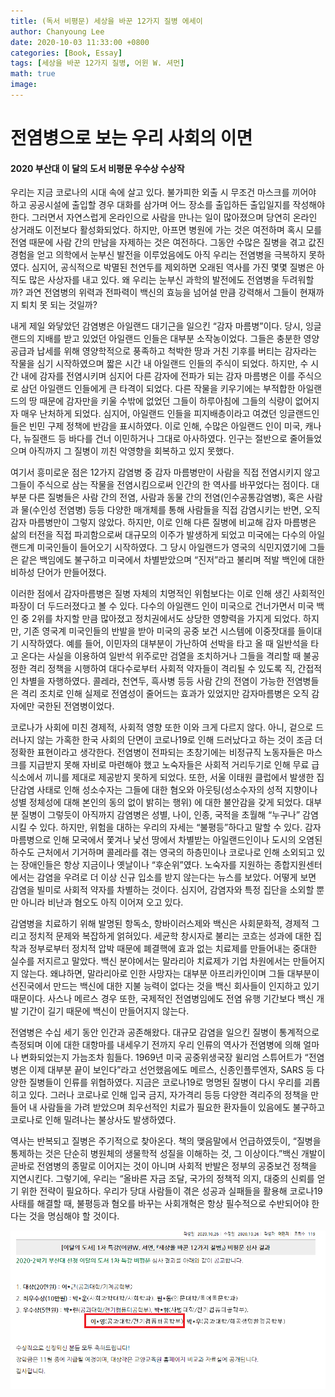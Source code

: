 ```yaml
---
title: (독서 비평문) 세상을 바꾼 12가지 질병 에세이
author: Chanyoung Lee
date: 2020-10-03 11:33:00 +0800
categories: [Book, Essay]
tags: [세상을 바꾼 12가지 질병, 어윈 W. 셔먼]
math: true
image: 
---
```

<H1>전염병으로 보는 우리 사회의 이면 </H1>
<H4><b>2020 부산대 이 달의 도서 비평문 우수상 수상작</b></H4>


   우리는 지금 코로나의 시대 속에 살고 있다. 불가피한 외출 시 무조건 마스크를 끼어야 하고 공공시설에 출입할 경우 대화를 삼가며 어느 장소를 출입하든 출입일지를 작성해야 한다. 그러면서 자연스럽게 온라인으로 사람을 만나는 일이 많아졌으며 당연히 온라인 상거래도 이전보다 활성화되었다. 하지만, 아프면 병원에 가는 것은 여전하며 혹시 모를 전염 때문에 사람 간의 만남을 자제하는 것은 여전하다. 그동안 수많은 질병을 겪고 값진 경험을 얻고 의학에서 눈부신 발전을 이루었음에도 아직 우리는 전염병을 극복하지 못하였다. 심지어, 공식적으로 박멸된 천연두를 제외하면 오래된 역사를 가진 몇몇 질병은 아직도 많은 사상자를 내고 있다. 왜 우리는 눈부신 과학의 발전에도 전염병을 두려워할까? 과연 전염병의 위력과 전파력이 백신의 효능을 넘어설 만큼 강력해서 그들이 현재까지 퇴치 못 되는 것일까?

   내게 제일 와닿았던 감염병은 아일랜드 대기근을 일으킨 “감자 마름병”이다. 당시, 잉글랜드의 지배를 받고 있었던 아일랜드 인들은 대부분 소작농이었다. 그들은 충분한 영양 공급과 납세를 위해 영양학적으로 풍족하고 척박한 땅과 거친 기후를 버티는 감자라는 작물을 심기 시작하였으며 짧은 시간 내 아일랜드 인들의 주식이 되었다. 하지만, 수 시간 내에 감자를 전염시키며 심지어 다른 감자에 전파가 되는 감자 마름병은 이를 주식으로 삼던 아일랜드 인들에게 큰 타격이 되었다. 다른 작물을 키우기에는 부적합한 아일랜드의 땅 때문에 감자만을 키울 수밖에 없었던 그들이 하루아침에 그들의 식량이 없어지자 매우 난처하게 되었다. 심지어, 아일랜드 인들을 피지배층이라고 여겼던 잉글랜드인들은 빈민 구제 정책에 반감을 표시하였다. 이로 인해, 수많은 아일랜드 인이 미국, 캐나다, 뉴질랜드 등 바다를 건너 이민하거나 그대로 아사하였다. 인구는 절반으로 줄어들었으며 아직까지 그 질병이 끼친 악영향을 회복하고 있지 못했다.

   여기서 흥미로운 점은 12가지 감염병 중 감자 마름병만이 사람을 직접 전염시키지 않고 그들이 주식으로 삼는 작물을 전염시킴으로써 인간의 한 역사를 바꾸었다는 점이다. 대부분 다른 질병들은 사람 간의 전염, 사람과 동물 간의 전염(인수공통감염병), 혹은 사람과 물(수인성 전염병) 등등 다양한 매개체를 통해 사람들을 직접 감염시키는 반면, 오직 감자 마름병만이 그렇지 않았다. 하지만, 이로 인해 다른 질병에 비교해 감자 마름병은 삶의 터전을 직접 파괴함으로써 대규모의 이주가 발생하게 되었고 미국에는 다수의 아일랜드계 미국인들이 들어오기 시작하였다. 그 당시 아일랜드가 영국의 식민지였기에 그들은 같은 백임에도 불구하고 미국에서 차별받았으며 “진저”라고 불리며 적발 백인에 대한 비하성 단어가 만들어졌다.

   이러한 점에서 감자마름병은 질병 자체의 치명적인 위험보다는 이로 인해 생긴 사회적인 파장이 더 두드러졌다고 볼 수 있다. 다수의 아일랜드 인이 미국으로 건너가면서 미국 백인 중 2위를 차지할 만큼 많아졌고 정치권에서도 상당한 영향력을 가지게 되었다. 하지만, 기존 영국계 미국인들의 반발을 받아 미국의 공중 보건 시스템에 이중잣대를 들이대기 시작하였다. 예를 들어, 이민자의 대부분이 가난하여 선박을 타고 올 때 일반석을 타고 온다는 사실을 이용하여 일반석 위주로만 검열을 조치하거나 그들을 격리할 때 불공정한 격리 정책을 시행하여 대다수로부터 사회적 약자들이 격리될 수 있도록 직, 간접적인 차별을 자행하였다. 콜레라, 천연두, 흑사병 등등 사람 간의 전염이 가능한 전염병들은 격리 조치로 인해 실제로 전염성이 줄어드는 효과가 있었지만 감자마름병은 오직 감자에만 국한된 전염병이었다.

   코로나가 사회에 미친 경제적, 사회적 영향 또한 이와 크게 다르지 않다. 아니, 겉으로 드러나지 않는 가혹한 한국 사회의 단면이 코로나19로 인해 드러났다고 하는 것이 조금 더 정확한 표현이라고 생각한다. 전염병이 전파되는 초창기에는 비정규직 노동자들은 마스크를 지급받지 못해 자비로 마련해야 했고 노숙자들은 사회적 거리두기로 인해 무료 급식소에서 끼니를 제대로 제공받지 못하게 되었다. 또한, 서울 이태원 클럽에서 발생한 집단감염 사태로 인해 성소수자는 그들에 대한 혐오와 아웃팅(성소수자의 성적 지향이나 성별 정체성에 대해 본인의 동의 없이 밝히는 행위) 에 대한 불안감을 갖게 되었다. 대부분 질병이 그렇듯이 아직까지 감염병은 성별, 나이, 인종, 국적을 초월해 “누구나” 감염시킬 수 있다. 하지만, 위험을 대하는 우리의 자세는 “불평등”하다고 말할 수 있다. 감자마름병으로 인해 모국에서 쫓겨나 낯선 땅에서 차별받는 아일랜드인이나 도시의 오염된 하수도 근처에서 기거하며 콜레라를 겪는 영국의 하층민이나 코로나로 인해 소외되고 있는 장애인들은 항상 지금이나 옛날이나 “후순위”였다. 노숙자를 지원하는 종합지원센터에서는 감염을 우려로 더 이상 신규 입소를 받지 않는다는 뉴스를 보았다. 어떻게 보면 감염을 빌미로 사회적 약자를 차별하는 것이다. 심지어, 감염자와 특정 집단을 소외할 뿐만 아니라 비난과 혐오도 아직 이어져 오고 있다.

   감염병을 치료하기 위해 발명된 항독소, 항바이러스제와 백신은 사회문화적, 경제적 그리고 정치적 문제와 복잡하게 얽혀있다. 세균학 창시자로 불리는 코흐는 성과에 대한 집착과 정부로부터 정치적 압박 때문에 폐결핵에 효과 없는 치료제를 만들어내는 중대한 실수를 저지르고 말았다. 백신 분야에서는 말라리아 치료제가 기업 차원에서는 만들어지지 않는다. 왜냐하면, 말라리아로 인한 사망자는 대부분 아프리카인이며 그들 대부분이 선진국에서 만드는 백신에 대한 지불 능력이 없다는 것을 백신 회사들이 인지하고 있기 때문이다. 사스나 메르스 경우 또한, 국제적인 전염병임에도 전염 유행 기간보다 백신 개발 기간이 길기 때문에 백신이 만들어지지 않는다.

   전염병은 수십 세기 동안 인간과 공존해왔다. 대규모 감염을 일으킨 질병이 통계적으로 측정되며 이에 대한 대항마를 내세우기 전까지 우리 인류의 역사가 전염병에 의해 얼마나 변화되었는지 가늠조차 힘들다. 1969년 미국 공중위생국장 윌리엄 스튜어트가 “전염병은 이제 대부분 끝이 보인다”라고 선언했음에도 메르스, 신종인플루엔자, SARS 등 다양한 질병들이 인류를 위협하였다. 지금은 코로나19로 명명된 질병이 다시 우리를 괴롭히고 있다. 그러나 코로나로 인해 입국 금지, 자가격리 등등 다양한 격리주의 정책을 만들어 내 사람들을 가려 받았으며 최우선적인 치료가 필요한 환자들이 있음에도 불구하고 코로나로 인해 밀려나는 불상사도 발생하였다.

   역사는 반복되고 질병은 주기적으로 찾아온다. 책의 맺음말에서 언급하였듯이, “질병을 통제하는 것은 단순히 병원체의 생물학적 성질을 이해하는 것, 그 이상이다.”백신 개발이 곧바로 전염병의 종말로 이어지는 것이 아니며 사회적 반발은 정부의 공중보건 정책을 지연시킨다. 그렇기에, 우리는 “올바른 자금 조달, 국가의 정책적 의지, 대중의 신뢰를 얻기 위한 전략이 필요하다. 우리가 당대 사람들이 겪은 성공과 실패들을 활용해 코로나19 사태를 해결할 때, 불평등과 혐오를 바꾸는 사회개혁은 항상 필수적으로 수반되어야 한다는 것을 명심해야 할 것이다.

   ![1차 수상](../assets/img/sample/1차%20수상.png)